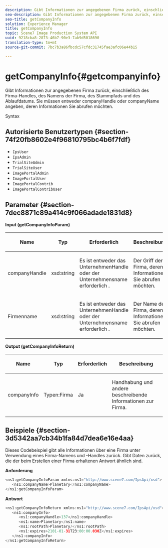 ```yaml
---
description: Gibt Informationen zur angegebenen Firma zurück, einschließlich des Firma-Handles, des Namens der Firma, des Stammpfads und des Ablaufdatums. Sie müssen entweder companyHandle oder companyName angeben, deren Informationen Sie abrufen möchten.
seo-description: Gibt Informationen zur angegebenen Firma zurück, einschließlich des Firma-Handles, des Namens der Firma, des Stammpfads und des Ablaufdatums. Sie müssen entweder companyHandle oder companyName angeben, deren Informationen Sie abrufen möchten.
seo-title: getCompanyInfo
solution: Experience Manager
title: getCompanyInfo
topic: Scene7 Image Production System API
uuid: 9218cba8-2873-46b7-90e3-7ab9d5018690
translation-type: tm+mt
source-git-commit: 7bc7b3a86fbcdc57cfdc31745fae3afc06e44b15

---
```



# getCompanyInfo{#getcompanyinfo}

Gibt Informationen zur angegebenen Firma zurück, einschließlich des Firma-Handles, des Namens der Firma, des Stammpfads und des Ablaufdatums. Sie müssen entweder companyHandle oder companyName angeben, deren Informationen Sie abrufen möchten.

Syntax

## Autorisierte Benutzertypen {#section-74f20fb8602e4f96810795bc4b6f7fdf}

* `IpsUser`
* `IpsAdmin`
* `TrialSiteAdmin`
* `TrialSiteUser`
* `ImagePortalAdmin`
* `ImagePortalUser`
* `ImagePortalContrib`
* `ImagePortalContribUser`

## Parameter {#section-7dec8871c89a414c9f066adade1831d8}

**Input (getCompanyInfoParam)**

<table id="table_DD2688C9DA9F49C9ABCA24944829B3E5"> 
 <thead> 
  <tr> 
   <th colname="col1" class="entry"> <p>Name </p> </th> 
   <th colname="col2" class="entry"> <p>Typ </p> </th> 
   <th colname="col3" class="entry"> <p>Erforderlich </p> </th> 
   <th colname="col4" class="entry"> <p>Beschreibung </p> </th> 
  </tr> 
 </thead>
 <tbody> 
  <tr> 
   <td colname="col1"> <p><span class="codeph"> <span class="varname"> companyHandle</span></span> </p> </td> 
   <td colname="col2"> <p><span class="codeph"> xsd:string</span> </p> </td> 
   <td colname="col3"> <p>Es ist entweder <span class="codeph"> das UnternehmenHandle <span class="varname"></span> oder </span> der <span class="codeph"> Unternehmensname <span class="varname"> erforderlich</span> </span> . </p> </td> 
   <td colname="col4"> <p>Der Griff der Firma, deren Informationen Sie abrufen möchten. </p> </td> 
  </tr> 
  <tr> 
   <td colname="col1"> <p><span class="codeph"> <span class="varname"> Firmenname</span></span> </p> </td> 
   <td colname="col2"> <p><span class="codeph"> xsd:string</span> </p> </td> 
   <td colname="col3"> <p>Es ist entweder <span class="codeph"> das UnternehmenHandle <span class="varname"></span> oder </span> der <span class="codeph"> Unternehmensname <span class="varname"> erforderlich</span> </span> . </p> </td> 
   <td colname="col4"> <p>Der Name der Firma, deren Informationen Sie abrufen möchten. </p> </td> 
  </tr> 
 </tbody> 
</table>

**Output (getCompanyInfoReturn)**

<table id="table_634D4E274BA7494C9C917FD244286F0D"> 
 <thead> 
  <tr> 
   <th colname="col1" class="entry"> <p>Name </p> </th> 
   <th colname="col2" class="entry"> <p>Typ </p> </th> 
   <th colname="col3" class="entry"> <p>Erforderlich </p> </th> 
   <th colname="col4" class="entry"> <p>Beschreibung </p> </th> 
  </tr> 
 </thead>
 <tbody> 
  <tr> 
   <td colname="col1"> <p><span class="codeph"> <span class="varname"> companyInfo</span></span> </p> </td> 
   <td colname="col2"> <p><span class="codeph"> Typen:Firma</span> </p> </td> 
   <td colname="col3"> <p>Ja </p> </td> 
   <td colname="col4"> <p>Handhabung und andere beschreibende Informationen zur Firma. </p> </td> 
  </tr> 
 </tbody> 
</table>

## Beispiele {#section-3d5342aa7cb34b1fa84d7dea6e16e4aa}

Dieses Codebeispiel gibt alle Informationen über eine Firma unter Verwendung eines Firma-Namens und -Handles zurück. Gibt Daten zurück, die der beim Erstellen einer Firma erhaltenen Antwort ähnlich sind.

**Anforderung**

```java
<ns1:getCompanyInfoParam xmlns:ns1="http://www.scene7.com/IpsApi/xsd">
   <ns1:companyName>Planetary</ns1:companyName>
</ns1:getCompanyInfoParam>
```

**Antwort**

```java
<ns1:getCompanyInfoReturn xmlns:ns1="http://www.scene7.com/IpsApi/xsd">
   <ns1:companyInfo>
      <ns1:companyHandle>137</ns1:companyHandle>
      <ns1:name>Planetary</ns1:name>
      <ns1:rootPath>Planetary/</ns1:rootPath>
      <ns1:expires>2101-01-31T23:00:00.030Z</ns1:expires>
   </ns1:companyInfo>
</ns1:getCompanyInfoReturn>
```

